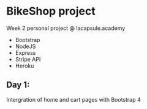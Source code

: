 # BikeShop project
Week 2 personal project @ lacapsule.academy
* Bootstrap
* NodeJS
* Express
* Stripe API
* Heroku

## Day 1:
Intergration of home and cart pages with Bootstrap 4
